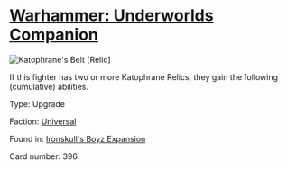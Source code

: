 # [Warhammer: Underworlds Companion](https://guidokessels.github.io/wh-underworlds)

  

![Katophrane's Belt [Relic]](https://warhammerunderworlds.com/wp-content/uploads/sites/6/2017/12/396_ENG-Katophranes-Belt-Relic.png)

If this fighter has two or more Katophrane Relics, they gain the following (cumulative) abilities.

Type: Upgrade

Faction: [Universal](https://guidokessels.github.io/wh-underworlds/factions/universal.md)

Found in: [Ironskull's Boyz Expansion](https://guidokessels.github.io/wh-underworlds/locations/ironskulls-boyz-expansion.md)

Card number: 396
